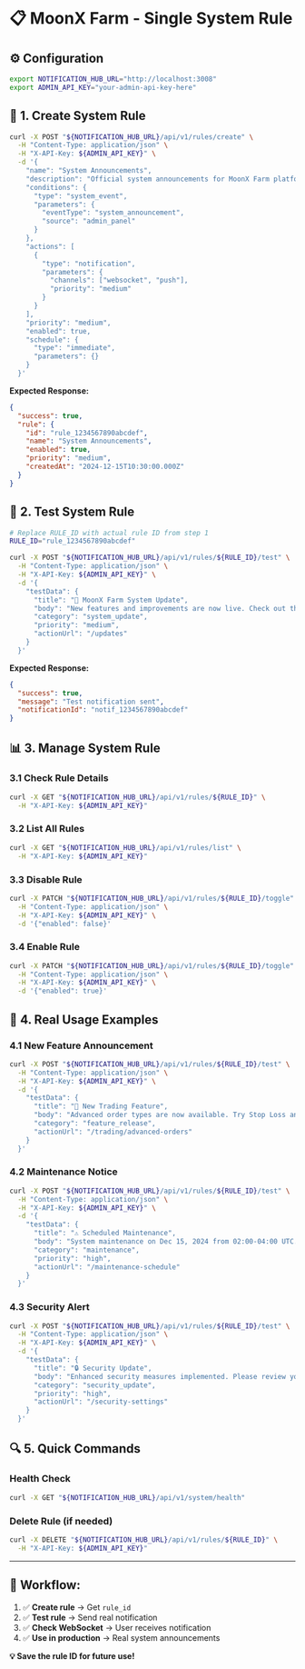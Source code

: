 # 📋 MoonX Farm - Single System Rule

## ⚙️ **Configuration**
```bash
export NOTIFICATION_HUB_URL="http://localhost:3008"
export ADMIN_API_KEY="your-admin-api-key-here"
```

## 🚀 **1. Create System Rule**

```bash
curl -X POST "${NOTIFICATION_HUB_URL}/api/v1/rules/create" \
  -H "Content-Type: application/json" \
  -H "X-API-Key: ${ADMIN_API_KEY}" \
  -d '{
    "name": "System Announcements",
    "description": "Official system announcements for MoonX Farm platform",
    "conditions": {
      "type": "system_event",
      "parameters": {
        "eventType": "system_announcement",
        "source": "admin_panel"
      }
    },
    "actions": [
      {
        "type": "notification",
        "parameters": {
          "channels": ["websocket", "push"],
          "priority": "medium"
        }
      }
    ],
    "priority": "medium",
    "enabled": true,
    "schedule": {
      "type": "immediate",
      "parameters": {}
    }
  }'
```

**Expected Response:**
```json
{
  "success": true,
  "rule": {
    "id": "rule_1234567890abcdef",
    "name": "System Announcements",
    "enabled": true,
    "priority": "medium",
    "createdAt": "2024-12-15T10:30:00.000Z"
  }
}
```

## 🧪 **2. Test System Rule**

```bash
# Replace RULE_ID with actual rule ID from step 1
RULE_ID="rule_1234567890abcdef"

curl -X POST "${NOTIFICATION_HUB_URL}/api/v1/rules/${RULE_ID}/test" \
  -H "Content-Type: application/json" \
  -H "X-API-Key: ${ADMIN_API_KEY}" \
  -d '{
    "testData": {
      "title": "🚀 MoonX Farm System Update",
      "body": "New features and improvements are now live. Check out the latest updates!",
      "category": "system_update",
      "priority": "medium",
      "actionUrl": "/updates"
    }
  }'
```

**Expected Response:**
```json
{
  "success": true,
  "message": "Test notification sent",
  "notificationId": "notif_1234567890abcdef"
}
```

## 📊 **3. Manage System Rule**

### **3.1 Check Rule Details**
```bash
curl -X GET "${NOTIFICATION_HUB_URL}/api/v1/rules/${RULE_ID}" \
  -H "X-API-Key: ${ADMIN_API_KEY}"
```

### **3.2 List All Rules**
```bash
curl -X GET "${NOTIFICATION_HUB_URL}/api/v1/rules/list" \
  -H "X-API-Key: ${ADMIN_API_KEY}"
```

### **3.3 Disable Rule**
```bash
curl -X PATCH "${NOTIFICATION_HUB_URL}/api/v1/rules/${RULE_ID}/toggle" \
  -H "Content-Type: application/json" \
  -H "X-API-Key: ${ADMIN_API_KEY}" \
  -d '{"enabled": false}'
```

### **3.4 Enable Rule**
```bash
curl -X PATCH "${NOTIFICATION_HUB_URL}/api/v1/rules/${RULE_ID}/toggle" \
  -H "Content-Type: application/json" \
  -H "X-API-Key: ${ADMIN_API_KEY}" \
  -d '{"enabled": true}'
```

## 🎯 **4. Real Usage Examples**

### **4.1 New Feature Announcement**
```bash
curl -X POST "${NOTIFICATION_HUB_URL}/api/v1/rules/${RULE_ID}/test" \
  -H "Content-Type: application/json" \
  -H "X-API-Key: ${ADMIN_API_KEY}" \
  -d '{
    "testData": {
      "title": "🚀 New Trading Feature",
      "body": "Advanced order types are now available. Try Stop Loss and Take Profit orders!",
      "category": "feature_release",
      "actionUrl": "/trading/advanced-orders"
    }
  }'
```

### **4.2 Maintenance Notice**
```bash
curl -X POST "${NOTIFICATION_HUB_URL}/api/v1/rules/${RULE_ID}/test" \
  -H "Content-Type: application/json" \
  -H "X-API-Key: ${ADMIN_API_KEY}" \
  -d '{
    "testData": {
      "title": "⚠️ Scheduled Maintenance",
      "body": "System maintenance on Dec 15, 2024 from 02:00-04:00 UTC. Trading will be unavailable.",
      "category": "maintenance",
      "priority": "high",
      "actionUrl": "/maintenance-schedule"
    }
  }'
```

### **4.3 Security Alert**
```bash
curl -X POST "${NOTIFICATION_HUB_URL}/api/v1/rules/${RULE_ID}/test" \
  -H "Content-Type: application/json" \
  -H "X-API-Key: ${ADMIN_API_KEY}" \
  -d '{
    "testData": {
      "title": "🔒 Security Update",
      "body": "Enhanced security measures implemented. Please review your account settings.",
      "category": "security_update",
      "priority": "high",
      "actionUrl": "/security-settings"
    }
  }'
```

## 🔍 **5. Quick Commands**

### **Health Check**
```bash
curl -X GET "${NOTIFICATION_HUB_URL}/api/v1/system/health"
```

### **Delete Rule** (if needed)
```bash
curl -X DELETE "${NOTIFICATION_HUB_URL}/api/v1/rules/${RULE_ID}" \
  -H "X-API-Key: ${ADMIN_API_KEY}"
```

---

## 📝 **Workflow:**

1. ✅ **Create rule** → Get `rule_id`
2. ✅ **Test rule** → Send real notification
3. ✅ **Check WebSocket** → User receives notification
4. ✅ **Use in production** → Real system announcements

**💡 Save the rule ID for future use!** 